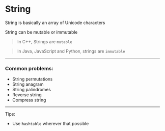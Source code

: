 # String

String is basically an array of Unicode characters

String can be mutable or immutable

> In C++, Strings are `mutable`

> In Java, JavaScript and Python, strings are `immutable`

---

### Common problems:

- String permutations
- String anagram
- String palindromes
- Reverse string
- Compress string

---

Tips:

- Use `hashtable` wherever that possible
